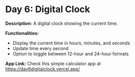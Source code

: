 # Day 6: Digital Clock

**Description:** A digital clock showing the current time.

**Functionalities:**

- Display the current time in hours, minutes, and seconds
- Update time every second
- Option to toggle between 12-hour and 24-hour formats

**App Link:** Check this simple calculator app at https://day6digitalclock.vercel.app/
